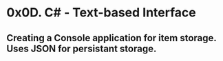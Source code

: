 # 0x0D. C# - Text-based Interface

## Creating a Console application for item storage. Uses JSON for persistant storage.
